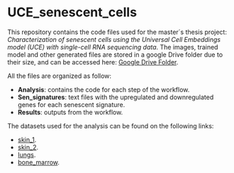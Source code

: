 # UCE_senescent_cells

This repository contains the code files used for the master´s thesis project: *Characterization of senescent cells using the Universal Cell Embeddings model (UCE) with single-cell RNA sequencing data*. The images, trained model and other generated files are stored in a google Drive folder due to their size, and can be accessed here: [Google Drive Folder](https://drive.google.com/drive/folders/1BR6MiHFtKXx8H6wRLqGsK2TGhRMWu3Do?usp=drive_link).

All the files are organized as follow:

- **Analysis**: contains the code for each step of the workflow.
- **Sen_signatures**: text files with the upregulated and downregulated genes for each senescent signature.
- **Results**: outputs from the workflow.

The datasets used for the analysis can be found on the following links:
- [skin_1](https://www.ncbi.nlm.nih.gov/geo/query/acc.cgi?acc=GSE275846).
- [skin_2](https://www.ncbi.nlm.nih.gov/geo/query/acc.cgi?acc=GSE254758).
- [lungs](https://www.ncbi.nlm.nih.gov/geo/query/acc.cgi?acc=GSE150148).
- [bone_marrow](https://www.ncbi.nlm.nih.gov/geo/query/acc.cgi?acc=GSE120221).

